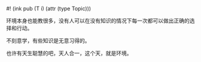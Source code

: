 #! (ink pub (T i) (attr (type Topic)))

环境本身也能教很多，没有人可以在没有知识的情况下每一次都可以做出正确的选择和行动。

不刻意学，有些知识是无意习得的。

也许有天生聪慧的吧，天人合一，这个天，就是环境。